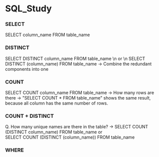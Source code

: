 # SQL_Study

### SELECT

SELECT column_name FROM table_name


### DISTINCT
SELECT DISTINCT column_name FROM table_name \n
or \n
SELECT DISTINCT (column_name) FROM table_name
-> Combine the redundant components into one


### COUNT
SELECT COUNT column_name FROM table_name 
-> How many rows are there
-> "SELECT COUNT * FROM table_name" shows the same result, because all column has the same number of rows.


### COUNT + DISTINCT
Q. How many unique names are there in the table?
-> SELECT COUNT (DISTINCT column_name) FROM table_name 
    or  
   SELECT COUNT (DISTINCT (column_name)) FROM table_name
   

### WHERE



